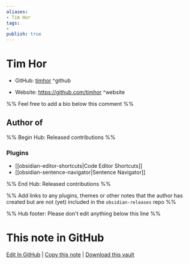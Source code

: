 ```yaml
---
aliases:
- Tim Hor
tags:
- 
publish: true
---
```


# Tim Hor

- GitHub: [timhor](https://github.com/timhor/) ^github
<!-- - Discord: `@` ^discord-->
- Website: <https://github.com/timhor> ^website
<!-- - [[Publish sites|Publish site]]: ^publish-->

%% Feel free to add a bio below this comment %%


## Author of

%% Begin Hub: Released contributions %%
### Plugins
- [[obsidian-editor-shortcuts|Code Editor Shortcuts]]
- [[obsidian-sentence-navigator|Sentence Navigator]]

%% End Hub: Released contributions %%

%% Add links to any plugins, themes or other notes that the author has created but are not (yet) included in the `obsidian-releases` repo %%

<!--
### Unlisted plugins

- 
-->

<!--
### Others

- 
-->

<!--
## Sponsor this author

- [[GitHub sponsors]]: [Sponsor @timhor on GitHub Sponsors](https://github.com/sponsors/timhor) ^github-sponsor
- [[Buy me a coffee]]: ^buy-me-a-coffee
- [[PayPal]]: ^paypal
- [[Patreon]]: ^patreon

-->

<!--
## Follow this author

- [[YouTube Channels|On YouTube]]: ^youtube
- Twitter: ^twitter
- ...
-->

%% Hub footer: Please don't edit anything below this line %%

# This note in GitHub

<span class="git-footer">[Edit In GitHub](https://github.dev/obsidian-community/obsidian-hub/blob/main/01%20-%20Community/People/timhor.md "git-hub-edit-note") | [Copy this note](https://raw.githubusercontent.com/obsidian-community/obsidian-hub/main/01%20-%20Community/People/timhor.md "git-hub-copy-note") | [Download this vault](https://github.com/obsidian-community/obsidian-hub/archive/refs/heads/main.zip "git-hub-download-vault") </span>